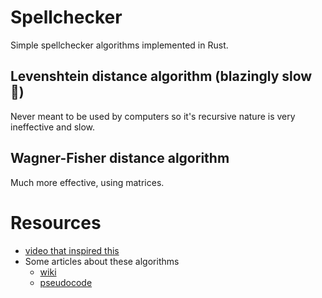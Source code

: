 Spellchecker
============
Simple spellchecker algorithms implemented in Rust.

Levenshtein distance algorithm (blazingly slow 🚀)
--------------------------------------------------
Never meant to be used by computers so it's recursive nature is very ineffective and slow.

Wagner-Fisher distance algorithm 
---------------------------------
Much more effective, using matrices.

Resources
=========
* [video that inspired this](https://www.youtube.com/watch?v=d-Eq6x1yssU&ab_channel=b001)
* Some articles about these algorithms
  * [wiki](https://en.wikipedia.org/wiki/Wagner%E2%80%93Fischer_algorithm#:~:text=The%20Wagner%E2%80%93Fischer%20algorithm%20computes,find%20the%20distance%20between%20the)
  * [pseudocode](https://hyperskill.org/learn/step/35106)